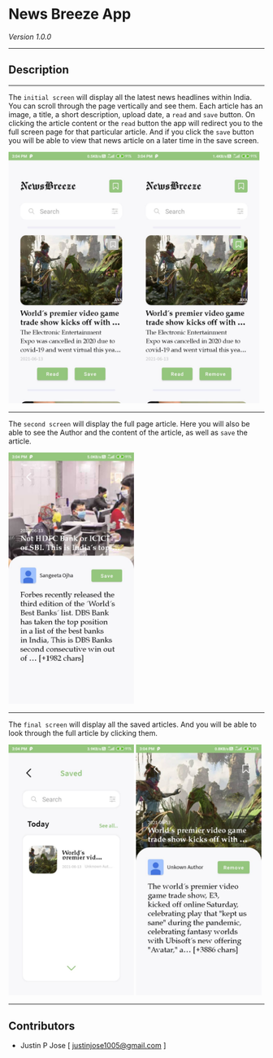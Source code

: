 # **News Breeze App**

_Version 1.0.0_

---

## **Description**

---

The `initial screen` will display all the latest news headlines within India. You can scroll through the page vertically and see them. Each article has an image, a title, a short description, upload date, a `read` and `save` button. On clicking the article content or the `read` button the app will redirect you to the full screen page for that particular article. And if you click the `save` button you will be able to view that news article on a later time in the save screen.

<img src="screenshots/listArticleNotSaved.jpeg" width="49%" height="49%" title="Initial Screen"><img src="screenshots/listArticleSaved.jpeg" width="49%" height="49%" title="Save Button Pressed">

---

The `second screen` will display the full page article. Here you will also be able to see the Author and the content of the article, as well as `save` the article.

<img src="screenshots/readArticle.jpeg" width="49%" height="49%" title="Full Page Article">

---

The `final screen` will display all the saved articles. And you will be able to look through the full article by clicking them.

<img src="screenshots/savedArticle.jpeg" width="49%" height="49%" title="Saved Screen">

<img src="screenshots/readArticleSaved.jpeg" width="49%" height="49%" title="Full Article Viwed From Saved Screen">

---

## **Contributors**

- Justin P Jose [ <justinjose1005@gmail.com> ]
